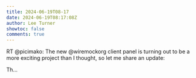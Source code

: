 ```yaml
---
title: 2024-06-19T08-17
date: 2024-06-19T08:17:08Z
author: Lee Turner
showtoc: false
comments: true
---
```


RT @picimako: The new @wiremockorg client panel is turning out to be a more exciting project than I thought, so let me share an update:

Th…

